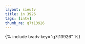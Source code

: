 ```yaml
--- 
layout: sieutv
title: in 3926
tags: [intv]
thumb_re: q7t13926
---
```

{% include tvadv key="q7t13926" %} 
